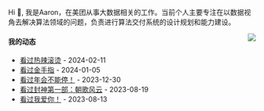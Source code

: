 Hi 👋, 我是Aaron，在美团从事大数据相关的工作。当前个人主要专注在以数据视角去解决算法领域的问题，负责进行算法交付系统的设计规划和能力建设。

<p >

<img align="right" src="https://github-readme-stats.vercel.app/api?username=aaronshan&show_icons=true&icon_color=805AD5&text_color=718096&bg_color=ffffff&hide_title=true" />

<p align="left">
     
#### 我的动态

<!-- douban starts -->
* <a href='http://movie.douban.com/subject/36081094/' target='_blank'>看过热辣滚烫</a> - 2024-02-11
* <a href='http://movie.douban.com/subject/35074609/' target='_blank'>看过金手指</a> - 2024-01-05
* <a href='http://movie.douban.com/subject/35725869/' target='_blank'>看过年会不能停！</a> - 2023-12-30
* <a href='http://movie.douban.com/subject/10604086/' target='_blank'>看过封神第一部：朝歌风云</a> - 2023-08-19
* <a href='http://movie.douban.com/subject/35818074/' target='_blank'>看过我爱你！</a> - 2023-08-13
<!-- douban ends -->

<!-- recent_releases starts -->

<!-- recent_releases ends -->
</p>

</p>
